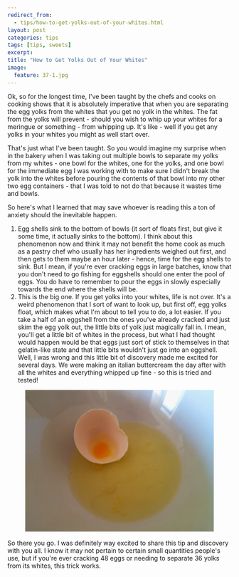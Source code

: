 ```yaml
---
redirect_from: 
  - tips/how-to-get-yolks-out-of-your-whites.html
layout: post
categories: tips
tags: [tips, sweets]
excerpt: 
title: "How to Get Yolks Out of Your Whites"
image:
  feature: 37-1.jpg
---
```


Ok, so for the longest time, I've been taught by the chefs and cooks on cooking shows that it is absolutely imperative that when you are separating the egg yolks from the whites that you get no yolk in the whites.  The fat from the yolks will prevent - should you wish to whip up your whites for a meringue or something - from whipping up.  It's like - well if you get any yolks in your whites you might as well start over.

That's just what I've been taught.  So you would imagine my surprise when in the bakery when I was taking out multiple bowls to separate my yolks from my whites - one bowl for the whites, one for the yolks, and one bowl for the immediate egg I was working with to make sure I didn't break the yolk into the whites before pouring the contents of that bowl into my other two egg containers - that I was told to not do that because it wastes time and bowls.

So here's what I learned that may save whoever is reading this a ton of anxiety should the inevitable happen.
1.	Egg shells sink to the bottom of bowls (it sort of floats first, but give it some time, it actually sinks to the bottom). I think about this phenomenon now and think it may not benefit the home cook as much as a pastry chef who usually has her ingredients weighed out first, and then gets to them maybe an hour later - hence, time for the egg shells to sink.  But I mean, if you're ever cracking eggs in large batches, know that you don't need to go fishing for eggshells should one enter the pool of eggs.  You do have to remember to pour the eggs in slowly especially towards the end where the shells will be.
2.	This is the big one.  If you get yolks into your whites, life is not over.  It's a weird phenomenon that I sort of want to look up, but first off, egg yolks float, which makes what I'm about to tell you to do, a lot easier.  If you take a half of an eggshell from the ones you've already cracked and just skim the egg yolk out, the little bits of yolk just magically fall in.  I mean, you'll get a little bit of whites in the process, but what I had thought would happen would be that eggs just sort of stick to themselves in that gelatin-like state and that little bits wouldn't just go into an eggshell. Well, I was wrong and this little bit of discovery made me excited for several days.  We were making an italian buttercream the day after with all the whites and everything whipped up fine - so this is tried and tested!

<figure> <img src='/images/37-2.jpg'> </figure>

So there you go.  I was definitely way excited to share this tip and discovery with you all.  I know it may not pertain to certain small quantities people's use, but if you're ever cracking 48 eggs or needing to separate 36 yolks from its whites, this trick works.